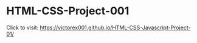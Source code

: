# HTML-CSS-Project-001



Click to visit:
https://victorex001.github.io/HTML-CSS-Javascript-Project-01/
